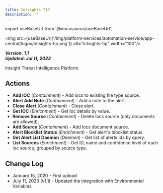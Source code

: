 ```yaml
---
title: Intsights TIP
description: ''
---
```

import useBaseUrl from '@docusaurus/useBaseUrl';

<img src={useBaseUrl('/img/platform-services/automation-service/app-central/logos/intsights-tip.png')} alt="intsights-tip" width="100"/>

***Version: 1.1  
Updated: Jul 11, 2023***

Intsight Threat Intelligence Platform.

## Actions

* **Add IOC** (*Containment*) - Add iocs to existing file type source.
* **Alert Add Note** (*Containment*) - Add a note to the alert.
* **Close Alert** (*Containment*) - Close alert.
* **Get IOC** (*Enrichment*) - Get Ioc details by value.
* **Remove Source** (*Containment*) - Delete Iocs source (only documents are allowed).
* **Add Source** (*Containment*) - Add Iocs document source.
* **Alert Blocklist Status** (*Enrichment*) - Get alert's blocklist status.
* **Get Alert List Daemon** (*Daemon*) - Get list of alerts ids by query.
* **List Sources** (*Enrichment*) - Get ID, name and confidence level of each Ioc source, grouped by source type.

## Change Log

* January 15, 2020 - First upload
* July 11, 2023 (v1.1) - Updated the integration with Environmental Variables
